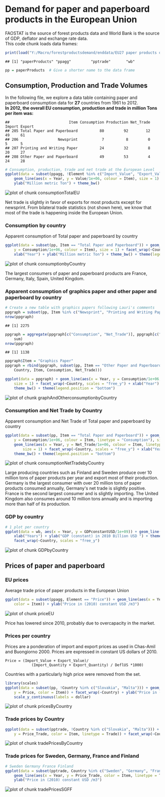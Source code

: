Demand for paper and paperboard products in the European Union
========================================================



FAOSTAT is the source of forest products data and
World Bank is the source of GDP, deflator and exchange rate data.  
This code chunk loads data frames:

```r
print(load("Y:/Macro/forestproductsdemand/enddata/EU27 paper products demand.rdata"))
```

```
## [1] "paperProducts" "ppagg"         "pptrade"       "wb"
```

```r
pp = paperProducts  # Give a shorter name to the data frame
```



Consumption, Production and Trade Volumes
-----------------
In the following file, we explore a data table containing paper and paperboard consumption data for **27** countries from 1961 to 2012.  
**In 2012, the overall EU consumption, production and trade in million Tons per item was:**

```
##                           Item Consumption Production Net_Trade Import Export
## 205 Total Paper and Paperboard          80         92        12     49     61
## 206                  Newsprint           7          8         0      5      5
## 207 Printing and Writing Paper          24         32         8     20     27
## 208 Other Paper and Paperboard          49         53         4     24     28
```




```r
# Consumption, production, trade and net trade at the European Level
ggplot(data = subset(ppagg, !Element %in% c("Import_Value", "Export_Value", "Price"))) + 
    geom_line(aes(x = Year, y = Value/1e+06, colour = Item), size = 1) + facet_wrap(~Element) + 
    ylab("Million metric Ton") + theme_bw()
```

![plot of chunk consumptionTotalEU](figure/consumptionTotalEU.png) 

Net trade is slightly in favor of exports for most products except for newsprint. From bilateral trade statistics (not shown here), we know that most of the trade is happening inside the European Union.

### Consumption by country 
Apparent consumption of Total paper and paperboard by country 

```r
ggplot(data = subset(pp, Item == "Total Paper and Paperboard")) + geom_line(aes(x = Year, 
    y = Consumption/1e+06, colour = Item), size = 1) + facet_wrap(~Country, scales = "free_y") + 
    xlab("Year") + ylab("Million metric Ton") + theme_bw() + theme(legend.position = "bottom")
```

![plot of chunk consumptionbyCountry](figure/consumptionbyCountry.png) 

The largest consumers of paper and paperboard products are France, Germany, Italy, Spain, United Kingdom.


### Apparent consumption of graphics paper and other paper and paperboard by country 


```r
# Create a new table with graphics papers following Lauri's comments
ppgraph = subset(pp, Item %in% c("Newsprint", "Printing and Writing Paper"))
nrow(ppgraph)
```

```
## [1] 2275
```

```r
ppgraph = aggregate(ppgraph[c("Consumption", "Net_Trade")], ppgraph[c("Year", "Country")], 
    sum)
nrow(ppgraph)
```

```
## [1] 1138
```

```r
ppgraph$Item = "Graphics Paper"
ppgraph = rbind(ppgraph, subset(pp, Item == "Other Paper and Paperboard", c(Year, 
    Country, Item, Consumption, Net_Trade)))

ggplot(data = ppgraph) + geom_line(aes(x = Year, y = Consumption/1e+06, colour = Item), 
    size = 1) + facet_wrap(~Country, scales = "free_y") + xlab("Year") + ylab("Million metric Ton") + 
    theme_bw() + theme(legend.position = "bottom")
```

![plot of chunk graphAndOtherconsumptionbyCountry](figure/graphAndOtherconsumptionbyCountry.png) 


### Consumption and Net Trade by Country
Apparent consumption and Net Trade of Total paper and paperboard by country 

```r
ggplot(data = subset(pp, Item == "Total Paper and Paperboard")) + geom_line(aes(x = Year, 
    y = Consumption/1e+06, colour = Item, linetype = "Consumption"), size = 1) + 
    geom_line(aes(x = Year, y = Net_Trade/1e+06, colour = Item, linetype = "Net trade"), 
        size = 1) + facet_wrap(~Country, scales = "free_y") + xlab("Year") + ylab("Million metric Ton") + 
    theme_bw() + theme(legend.position = "bottom")
```

![plot of chunk consumptionNetTradebyCountry](figure/consumptionNetTradebyCountry.png) 

Large producing countries such as Finland and Sweden produce over 10 million tons of paper products per year and export most of their production. Germany is the largest consumer with over 20 million tons of paper products consumed annually, Germany's net trade is slightly positive. France is the second largest consumer and is slightly importing. The United Kingdom also consumes around 10 million tons annually and is importing more than half of its production.




### GDP by country

```r
# 1 plot per country
ggplot(data = wb, aes(x = Year, y = GDPconstantUSD/1e+09)) + geom_line(size = 1) + 
    xlab("Years") + ylab("GDP (constant) in 2010 Billion USD ") + theme_bw() + theme(legend.position = "none") + 
    facet_wrap(~Country, scales = "free_y")
```

![plot of chunk GDPbyCountry](figure/GDPbyCountry.png) 


Prices of paper and paperboard
----------------
### EU prices
Average trade price of paper products in the European Union

```r
ggplot(data = subset(ppagg, Element == "Price")) + geom_line(aes(x = Year, y = Value, 
    color = Item)) + ylab("Price in (2010) constant USD /m3")
```

![plot of chunk priceEU](figure/priceEU.png) 

Price has lowered since 2010, probably due to overcapacity in the market.

### Prices per country
Prices are a ponderation of import and export prices as used in Chas-Amil and Buongiorno 2000. Prices are expressed in constant US dollars of 2010.
```
Price = (Import_Value + Export_Value)/
            (Import_Quantity + Export_Quantity) / DeflUS *1000)
```
Countries with a particularly high price were removed from the set. 

```r
library(scales)
ggplot(data = subset(pp, !Country %in% c("Slovakia", "Malta"))) + geom_line(aes(x = Year, 
    y = Price, color = Item)) + facet_wrap(~Country) + ylab("Price in (2010) constant USD /m3") + 
    scale_y_continuous(labels = dollar)
```

![plot of chunk pricesByCountry](figure/pricesByCountry.png) 


### Trade prices by Country

```r
ggplot(data = subset(pptrade, !Country %in% c("Slovakia", "Malta"))) + geom_line(aes(x = Year, 
    y = Price_Trade, color = Item, linetype = Trade)) + facet_wrap(~Country) + ylab("Price in (2010) constant USD /m3")
```

![plot of chunk tradePricesByCountry](figure/tradePricesByCountry.png) 


### Trade prices for Sweden, Germany, France and Finland

```r
# Sweden Germany France Finland
ggplot(data = subset(pptrade, Country %in% c("Sweden", "Germany", "France", "Finland"))) + 
    geom_line(aes(x = Year, y = Price_Trade, color = Item, linetype = Trade)) + facet_wrap(~Country) + 
    ylab("Price in (2010) constant USD /m3")
```

![plot of chunk tradePricesSGFF](figure/tradePricesSGFF.png) 


